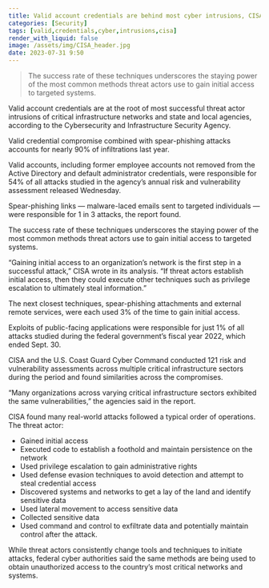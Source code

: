 ```yaml
---
title: Valid account credentials are behind most cyber intrusions, CISA finds
categories: [Security]
tags: [valid,credentials,cyber,intrusions,cisa]
render_with_liquid: false
image: /assets/img/CISA_header.jpg
date: 2023-07-31 9:50
---
```


> The success rate of these techniques underscores the staying power of the most common methods threat actors use to gain initial access to targeted systems.

Valid account credentials are at the root of most successful threat actor intrusions of critical infrastructure networks and state and local agencies, according to the Cybersecurity and Infrastructure Security Agency.

Valid credential compromise combined with spear-phishing attacks accounts for nearly 90% of infiltrations last year.

Valid accounts, including former employee accounts not removed from the Active Directory and default administrator credentials, were responsible for 54% of all attacks studied in the agency’s annual risk and vulnerability assessment released Wednesday.

Spear-phishing links — malware-laced emails sent to targeted individuals — were responsible for 1 in 3 attacks, the report found.

The success rate of these techniques underscores the staying power of the most common methods threat actors use to gain initial access to targeted systems.

“Gaining initial access to an organization’s network is the first step in a successful attack,” CISA wrote in its analysis. “If threat actors establish initial access, then they could execute other techniques such as privilege escalation to ultimately steal information.”

The next closest techniques, spear-phishing attachments and external remote services, were each used 3% of the time to gain initial access.

Exploits of public-facing applications were responsible for just 1% of all attacks studied during the federal government’s fiscal year 2022, which ended Sept. 30.

CISA and the U.S. Coast Guard Cyber Command conducted 121 risk and vulnerability assessments across multiple critical infrastructure sectors during the period and found similarities across the compromises.

“Many organizations across varying critical infrastructure sectors exhibited the same vulnerabilities,” the agencies said in the report.

CISA found many real-world attacks followed a typical order of operations. The threat actor:

* Gained initial access
* Executed code to establish a foothold and maintain persistence on the network
* Used privilege escalation to gain administrative rights
* Used defense evasion techniques to avoid detection and attempt to steal credential access
* Discovered systems and networks to get a lay of the land and identify sensitive data
* Used lateral movement to access sensitive data
* Collected sensitive data
* Used command and control to exfiltrate data and potentially maintain control after the attack.

While threat actors consistently change tools and techniques to initiate attacks, federal cyber authorities said the same methods are being used to obtain unauthorized access to the country’s most critical networks and systems.